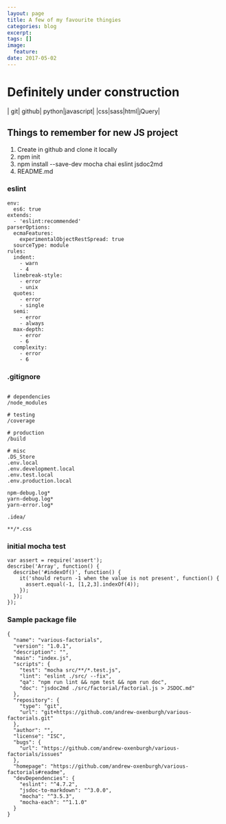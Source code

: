 ```yaml
---
layout: page
title: A few of my favourite thingies
categories: blog
excerpt:
tags: []
image:
  feature:
date: 2017-05-02
---
```


# Definitely under construction

| git| github| python|javascript|
|css|sass|html|jQuery|

## Things to remember for new JS project

1. Create in github and clone it locally
1. npm init
1. npm install --save-dev mocha chai eslint jsdoc2md
1. README.md
### eslint
```
env:
  es6: true
extends:
  - 'eslint:recommended'
parserOptions:
  ecmaFeatures:
    experimentalObjectRestSpread: true
  sourceType: module
rules:
  indent:
    - warn
    - 4
  linebreak-style:
    - error
    - unix
  quotes:
    - error
    - single
  semi:
    - error
    - always
  max-depth:
    - error
    - 6
  complexity:
    - error
    - 6

```
### .gitignore
```

# dependencies
/node_modules

# testing
/coverage

# production
/build

# misc
.DS_Store
.env.local
.env.development.local
.env.test.local
.env.production.local

npm-debug.log*
yarn-debug.log*
yarn-error.log*

.idea/

**/*.css

```

### initial mocha test


```
var assert = require('assert');
describe('Array', function() {
  describe('#indexOf()', function() {
    it('should return -1 when the value is not present', function() {
      assert.equal(-1, [1,2,3].indexOf(4));
    });
  });
});

```

### Sample package file

```
{
  "name": "various-factorials",
  "version": "1.0.1",
  "description": "",
  "main": "index.js",
  "scripts": {
    "test": "mocha src/**/*.test.js",
    "lint": "eslint ./src/ --fix",
    "qa": "npm run lint && npm test && npm run doc",
    "doc": "jsdoc2md ./src/factorial/factorial.js > JSDOC.md"
  },
  "repository": {
    "type": "git",
    "url": "git+https://github.com/andrew-oxenburgh/various-factorials.git"
  },
  "author": "",
  "license": "ISC",
  "bugs": {
    "url": "https://github.com/andrew-oxenburgh/various-factorials/issues"
  },
  "homepage": "https://github.com/andrew-oxenburgh/various-factorials#readme",
  "devDependencies": {
    "eslint": "^4.7.2",
    "jsdoc-to-markdown": "^3.0.0",
    "mocha": "^3.5.3",
    "mocha-each": "^1.1.0"
  }
}

```
